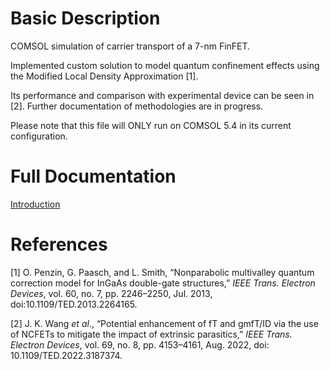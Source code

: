 # Basic Description

COMSOL simulation of carrier transport of a 7-nm FinFET.

Implemented custom solution to model quantum confinement effects using the Modified Local Density Approximation [1].

Its performance and comparison with experimental device can be seen in [2]. Further documentation of methodologies are in progress.

Please note that this file will ONLY run on COMSOL 5.4 in its current configuration.

# Full Documentation

[Introduction](introductiontofinfets.md)

# References

[1] O. Penzin, G. Paasch, and L. Smith, “Nonparabolic multivalley quantum correction model for InGaAs double-gate structures,” *IEEE Trans. Electron Devices*, vol. 60, no. 7, pp. 2246–2250, Jul. 2013, doi:10.1109/TED.2013.2264165.

[2] J. K. Wang *et al*., “Potential enhancement of fT and gmfT/ID via the use of NCFETs to mitigate the impact of extrinsic parasitics,” *IEEE Trans. Electron Devices*, vol. 69, no. 8, pp. 4153–4161, Aug. 2022, doi: 10.1109/TED.2022.3187374.